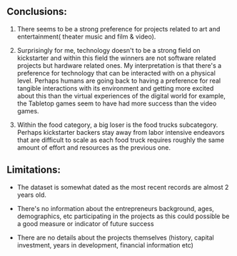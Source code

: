 ## Conclusions:

1. There seems to be a strong preference for projects related to art and entertainment( theater music and film & video).

2. Surprisingly for me, technology doesn't to be a  strong  field on kickstarter and within this field the winners are not software related projects but hardware related ones. My interpretation is that there's a preference for technology that can be interacted with on a physical level. Perhaps humans are going back to having a preference for real tangible interactions with its environment and getting more excited about this than the virtual experiences of the digital world for example, the Tabletop games seem to have had more success than the video games.

3. Within the food category, a big loser is the food trucks subcategory. Perhaps kickstarter backers stay away from labor intensive endeavors that are difficult to scale as each food truck requires roughly the same amount of effort and resources  as the previous one.


## Limitations:

* The dataset is somewhat dated as the most recent records are almost 2 years old.

* There's no  information about the entrepreneurs background, ages, demographics, etc
participating in the projects as this could possible be a good measure or indicator of future success

* There are no details about the projects themselves (history, capital investment, years in development, financial information etc)



